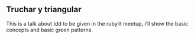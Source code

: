 Truchar y triangular
---------------------

This is a talk about tdd to be given in the rubylit meetup,
i'll show the basic concepts and basic green patterns.
